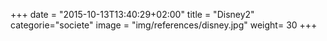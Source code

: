 +++
date = "2015-10-13T13:40:29+02:00"
title = "Disney2"
categorie="societe"
image = "img/references/disney.jpg"
weight= 30
+++

